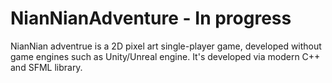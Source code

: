 # NianNianAdventure - In progress
NianNian adventrue is a 2D pixel art single-player game, developed without game engines such as Unity/Unreal engine.
It's developed via modern C++ and SFML library.
